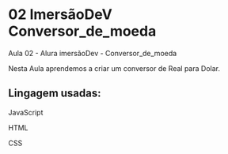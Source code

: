 # 02 ImersãoDeV Conversor_de_moeda

Aula 02 - Alura imersãoDev - Conversor_de_moeda
<p> Nesta Aula aprendemos a criar um conversor de Real para Dolar.</p>

## Lingagem usadas:
<p> JavaScript </p>
<p> HTML </p>
<p> CSS </p>

